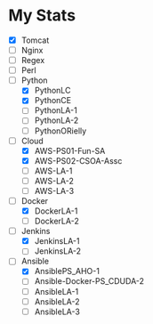 # My Stats
- [x] Tomcat
- [ ] Nginx
- [ ] Regex
- [ ] Perl
- [ ] Python
	- [x] PythonLC
	- [x] PythonCE
	- [ ] PythonLA-1
	- [ ] PythonLA-2
	- [ ] PythonORielly
- [ ] Cloud
	- [x] AWS-PS01-Fun-SA
	- [x] AWS-PS02-CSOA-Assc
	- [ ] AWS-LA-1
	- [ ] AWS-LA-2
	- [ ] AWS-LA-3
- [ ] Docker
	- [x] DockerLA-1
	- [ ] DockerLA-2
- [ ] Jenkins
	- [x] JenkinsLA-1
	- [ ] JenkinsLA-2
- [ ] Ansible
	- [x] AnsiblePS_AHO-1
	- [ ] Ansible-Docker-PS_CDUDA-2
	- [ ] AnsibleLA-1
	- [ ] AnsibleLA-2
	- [ ] AnsibleLA-3
